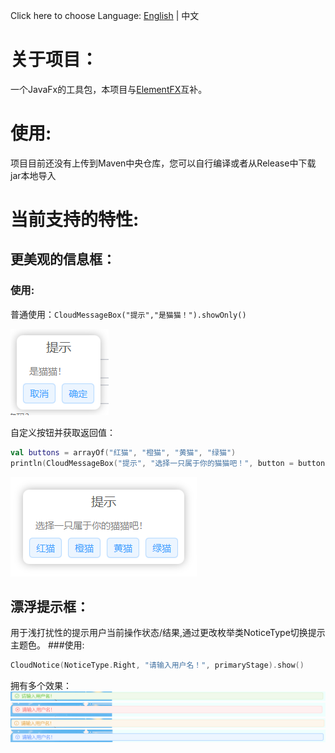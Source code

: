 Click here to choose Language: [English](https://github.com/Anivie/CloudTools/README_en.md) | 中文

# 关于项目：
一个JavaFx的工具包，本项目与[ElementFX](https://github.com/Anivie/ElementFX)互补。  

# 使用:
项目目前还没有上传到Maven中央仓库，您可以自行编译或者从Release中下载jar本地导入  

# 当前支持的特性:

## 更美观的信息框：
### 使用:
普通使用：``CloudMessageBox("提示","是猫猫！").showOnly()``

![MessageDefault](readme_images/message_default.png)

自定义按钮并获取返回值：
```kotlin
val buttons = arrayOf("红猫", "橙猫", "黄猫", "绿猫")
println(CloudMessageBox("提示", "选择一只属于你的猫猫吧！", button = buttons).showAndGet())//Out put 2 if press "黄猫"
```
![MessageButons](readme_images/messagebox_getbutton.png)

## 漂浮提示框：  
用于浅打扰性的提示用户当前操作状态/结果,通过更改枚举类NoticeType切换提示主题色。
###使用:
```kotlin
CloudNotice(NoticeType.Right, "请输入用户名！", primaryStage).show()
```
拥有多个效果：
![Right](readme_images/notice_right.png)
![Error](readme_images/notice_error.png)
![Warning](readme_images/notice_warning.png)
![Message](readme_images/notice_message.png)
